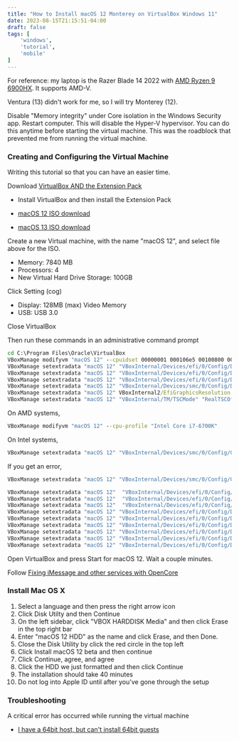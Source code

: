 ```yaml
---
title: "How to Install macOS 12 Monterey on VirtualBox Windows 11"
date: 2023-08-15T21:15:51-04:00
draft: false
tags: [
    'windows',
    'tutorial',
    'mobile'
]
---
```


For reference: my laptop is the Razer Blade 14 2022 with [AMD Ryzen 9 6900HX](https://www.amd.com/en/product/11541). It supports AMD-V.

Ventura (13) didn't work for me, so I will try Monterey (12).

Disable "Memory integrity" under Core isolation in the Windows Security app. Restart computer. This will disable the Hyper-V hypervisor.
You can do this anytime before starting the virtual machine. This was the roadblock that prevented me from running the virtual machine.

### Creating and Configuring the Virtual Machine

Writing this tutorial so that you can have an easier time.

Download [VirtualBox AND the Extension Pack](https://www.virtualbox.org/wiki/Downloads)

- Install VirtualBox and then install the Extension Pack

- [macOS 12 ISO download](https://www.mediafire.com/file/4fcx0aeoehmbnmp/macOS+Monterey+by+Techrechard.com.iso/file)
- [macOS 13 ISO download](https://www.mediafire.com/file/dcji26zay7s3p8r/macOS+Ventura+ISO+for+VM+by+techrechard.com.iso/file)

Create a new Virtual machine, with the name "macOS 12", and select file above for the ISO.

- Memory: 7840 MB
- Processors: 4
- New Virtual Hard Drive Storage: 100GB

Click Setting (cog)

- Display: 128MB (max) Video Memory
- USB: USB 3.0

Close VirtualBox

Then run these commands in an administrative command prompt

```cmd
cd C:\Program Files\Oracle\VirtualBox
VBoxManage modifyvm "macOS 12" --cpuidset 00000001 000106e5 00100800 0098e3fd bfebfbff
VBoxManage setextradata "macOS 12" "VBoxInternal/Devices/efi/0/Config/DmiSystemProduct" "iMac19,3"
VBoxManage setextradata "macOS 12" "VBoxInternal/Devices/efi/0/Config/DmiSystemVersion" "1.0"
VBoxManage setextradata "macOS 12" "VBoxInternal/Devices/efi/0/Config/DmiBoardProduct" "Iloveapple"
VBoxManage setextradata "macOS 12" "VBoxInternal/Devices/smc/0/Config/DeviceKey" "ourhardworkbythesewordsguardedpleasedontsteal(c)AppleComputerInc"
VBoxManage setextradata "macOS 12" VBoxInternal2/EfiGraphicsResolution 1920x1080
VBoxManage setextradata "macOS 12" "VBoxInternal/TM/TSCMode" "RealTSCOffset"
```

On AMD systems,

```cmd
VBoxManage modifyvm "macOS 12" --cpu-profile "Intel Core i7-6700K"
```

On Intel systems,

```cmd
VBoxManage setextradata "macOS 12" "VBoxInternal/Devices/smc/0/Config/GetKeyFromRealSMC" 1
```

If you get an error,

```cmd
VBoxManage setextradata "macOS 12" "VBoxInternal/Devices/smc/0/Config/GetKeyFromRealSMC" 0
```

```cmd
VBoxManage setextradata "macOS 12"  "VBoxInternal/Devices/efi/0/Config/DmiSystemFamily" "MacBook Pro"
VBoxManage setextradata "macOS 12"  "VBoxInternal/Devices/efi/0/Config/DmiSystemProduct" "MacBookPro11,2"
VBoxManage setextradata "macOS 12"  "VBoxInternal/Devices/efi/0/Config/DmiSystemSerial" "NO_DEVICE_SN"
VBoxManage setextradata "macOS 12" "VBoxInternal/Devices/efi/0/Config/DmiSystemUuid" "CAFECAFE-CAFE-CAFE-CAFE-DECAFFDECAFF"
VBoxManage setextradata "macOS 12" "VBoxInternal/Devices/efi/0/Config/DmiOEMVBoxVer" "${DmiOEMVBoxVer}"
VBoxManage setextradata "macOS 12" "VBoxInternal/Devices/efi/0/Config/DmiOEMVBoxRev" "${DmiOEMVBoxRev}"
VBoxManage setextradata "macOS 12" "VBoxInternal/Devices/efi/0/Config/DmiBIOSVersion" "string:MBP7.89"
VBoxManage setextradata "macOS 12" "VBoxInternal/Devices/efi/0/Config/DmiBoardProduct" "Mac-3CBD00234E554E41"
VBoxManage setextradata "macOS 12" "VBoxInternal/Devices/efi/0/Config/DmiBoardSerial" "NO_LOGIC_BOARD_SN"
```

Open VirtualBox and press Start for macOS 12. Wait a couple minutes.

Follow [Fixing iMessage and other services with OpenCore](https://dortania.github.io/OpenCore-Post-Install/universal/iservices.html#using-gensmbios)

### Install Mac OS X

1. Select a language and then press the right arrow icon
2. Click Disk Utilty and then Continue
3. On the left sidebar, click "VBOX HARDDISK Media" and then click Erase in the top right bar
4. Enter "macOS 12 HDD" as the name and click Erase, and then Done.
5. Close the Disk Utility by click the red circle in the top left
6. Click Install macOS 12 beta and then continue
7. Click Continue, agree, and agree
8. Click the HDD we just formatted and then click Continue
9. The installation should take 40 minutes
10. Do not log into Apple ID until after you've gone through the setup

### Troubleshooting

A critical error has occurred while running the virtual machine

- [I have a 64bit host, but can't install 64bit guests](https://forums.virtualbox.org/viewtopic.php?f=1&t=62339)
